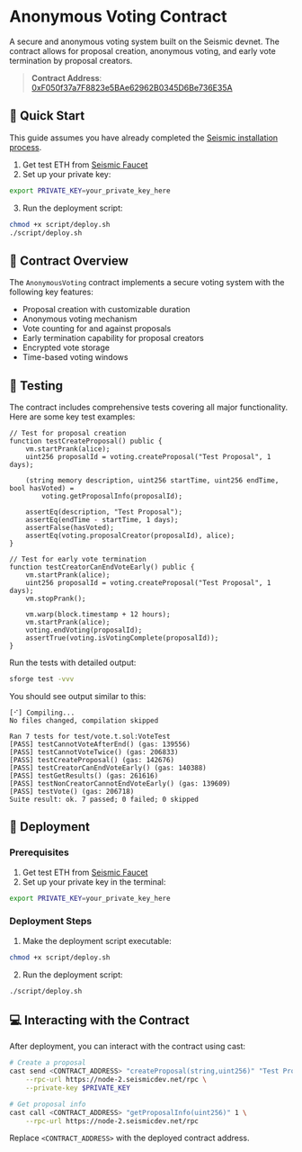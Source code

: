 # Anonymous Voting Contract

A secure and anonymous voting system built on the Seismic devnet. The contract allows for proposal creation, anonymous voting, and early vote termination by proposal creators.

> **Contract Address**: [0xF050f37a7F8823e5BAe62962B0345D6Be736E35A](https://explorer-2.seismicdev.net/address/0xF050f37a7F8823e5BAe62962B0345D6Be736E35A)

## 🚀 Quick Start

This guide assumes you have already completed the [Seismic installation process](https://docs.seismic.systems/onboarding/publish-your-docs).

1. Get test ETH from [Seismic Faucet](https://faucet-2.seismicdev.net/)
2. Set up your private key:
```bash
export PRIVATE_KEY=your_private_key_here
```
3. Run the deployment script:
```bash
chmod +x script/deploy.sh
./script/deploy.sh
```

## 📝 Contract Overview

The `AnonymousVoting` contract implements a secure voting system with the following key features:
- Proposal creation with customizable duration
- Anonymous voting mechanism
- Vote counting for and against proposals
- Early termination capability for proposal creators
- Encrypted vote storage
- Time-based voting windows

## 🧪 Testing

The contract includes comprehensive tests covering all major functionality. Here are some key test examples:

```solidity
// Test for proposal creation
function testCreateProposal() public {
    vm.startPrank(alice);
    uint256 proposalId = voting.createProposal("Test Proposal", 1 days);
    
    (string memory description, uint256 startTime, uint256 endTime, bool hasVoted) = 
        voting.getProposalInfo(proposalId);
    
    assertEq(description, "Test Proposal");
    assertEq(endTime - startTime, 1 days);
    assertFalse(hasVoted);
    assertEq(voting.proposalCreator(proposalId), alice);
}

// Test for early vote termination
function testCreatorCanEndVoteEarly() public {
    vm.startPrank(alice);
    uint256 proposalId = voting.createProposal("Test Proposal", 1 days);
    vm.stopPrank();

    vm.warp(block.timestamp + 12 hours);
    vm.startPrank(alice);
    voting.endVoting(proposalId);
    assertTrue(voting.isVotingComplete(proposalId));
}
```

Run the tests with detailed output:
```bash
sforge test -vvv
```

You should see output similar to this:
```
[⠊] Compiling...
No files changed, compilation skipped

Ran 7 tests for test/vote.t.sol:VoteTest
[PASS] testCannotVoteAfterEnd() (gas: 139556)
[PASS] testCannotVoteTwice() (gas: 206833)
[PASS] testCreateProposal() (gas: 142676)
[PASS] testCreatorCanEndVoteEarly() (gas: 140388)
[PASS] testGetResults() (gas: 261616)
[PASS] testNonCreatorCannotEndVoteEarly() (gas: 139609)
[PASS] testVote() (gas: 206718)
Suite result: ok. 7 passed; 0 failed; 0 skipped
```

## 🔧 Deployment

### Prerequisites
1. Get test ETH from [Seismic Faucet](https://faucet-2.seismicdev.net/)
2. Set up your private key in the terminal:
```bash
export PRIVATE_KEY=your_private_key_here
```

### Deployment Steps
1. Make the deployment script executable:
```bash
chmod +x script/deploy.sh
```

2. Run the deployment script:
```bash
./script/deploy.sh
```

## 💻 Interacting with the Contract

After deployment, you can interact with the contract using cast:

```bash
# Create a proposal
cast send <CONTRACT_ADDRESS> "createProposal(string,uint256)" "Test Proposal" 86400 \
    --rpc-url https://node-2.seismicdev.net/rpc \
    --private-key $PRIVATE_KEY

# Get proposal info
cast call <CONTRACT_ADDRESS> "getProposalInfo(uint256)" 1 \
    --rpc-url https://node-2.seismicdev.net/rpc
```

Replace `<CONTRACT_ADDRESS>` with the deployed contract address.

